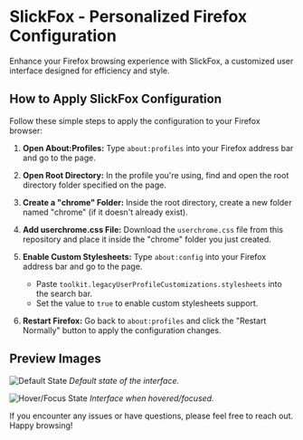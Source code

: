 # SlickFox - Personalized Firefox Configuration

Enhance your Firefox browsing experience with SlickFox, a customized user interface designed for efficiency and style.

## How to Apply SlickFox Configuration

Follow these simple steps to apply the configuration to your Firefox browser:

1. **Open About:Profiles:**
   Type `about:profiles` into your Firefox address bar and go to the page.

2. **Open Root Directory:**
   In the profile you're using, find and open the root directory folder specified on the page.

3. **Create a "chrome" Folder:**
   Inside the root directory, create a new folder named "chrome" (if it doesn't already exist).

4. **Add userchrome.css File:**
   Download the `userchrome.css` file from this repository and place it inside the "chrome" folder you just created.

5. **Enable Custom Stylesheets:**
   Type `about:config` into your Firefox address bar and go to the page.
   - Paste `toolkit.legacyUserProfileCustomizations.stylesheets` into the search bar.
   - Set the value to `true` to enable custom stylesheets support.

6. **Restart Firefox:**
   Go back to `about:profiles` and click the "Restart Normally" button to apply the configuration changes.

## Preview Images

![Default State](https://github.com/Kamimusuhi/SlickFox/assets/130303898/b47867d4-1584-4c13-baca-0cb9a4573f08)
*Default state of the interface.*

![Hover/Focus State](https://github.com/Kamimusuhi/SlickFox/assets/130303898/d839d68d-7027-42dd-90d2-fc31c64270d4)
*Interface when hovered/focused.*


If you encounter any issues or have questions, please feel free to reach out. Happy browsing!
